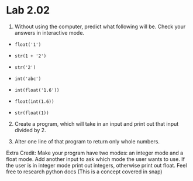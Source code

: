 # Lab 2.02

1) Without using the computer, predict what following will be. Check your answers in interactive mode. 

* `float('1')`

* `str(1 + '2')`
* `str('2')`

* `int('abc')`

* `int(float('1.6'))`

* `float(int(1.6))`

* `str(float(1))`

2) Create a program, which will take in an input and print out that input divided by 2. 

3) Alter one line of that program to return only whole numbers. 

Extra Credit: Make your program have two modes: an integer mode and a float mode. Add another input to ask which mode the user wants to use. If the user is in integer mode print out integers, otherwise print out float. Feel free to research python docs (This is a concept covered in snap) 
